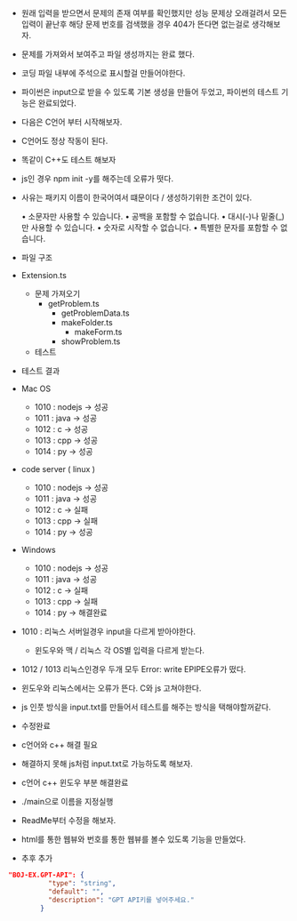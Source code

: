 - 원래 입력을 받으면서 문제의 존재 여부를 확인했지만 성능 문제상 오래걸려서 모든 입력이 끝난후 해당 문제 번호를 검색했을 경우 404가 뜬다면 없는걸로 생각해보자.

- 문제를 가져와서 보여주고 파일 생성까지는 완료 했다.
- 코딩 파일 내부에 주석으로 표시할걸 만들어야한다.

- 파이썬은 input으로 받을 수 있도록 기본 생성을 만들어 두었고, 파이썬의 테스트 기능은 완료되었다.
- 다음은 C언어 부터 시작해보자.

- C언어도 정상 작동이 된다.
- 똑같이 C++도 테스트 해보자

- js인 경우 npm init -y를 해주는데 오류가 떳다.
- 사유는 패키지 이름이 한국어여서 떄문이다 / 생성하기위한 조건이 있다.

  • 소문자만 사용할 수 있습니다.
  • 공백을 포함할 수 없습니다.
  • 대시(-)나 밑줄(\_)만 사용할 수 있습니다.
  • 숫자로 시작할 수 없습니다.
  • 특별한 문자를 포함할 수 없습니다.

- 파일 구조
- Extension.ts

  - 문제 가져오기
    - getProblem.ts
      - getProblemData.ts
      - makeFolder.ts
        - makeForm.ts
      - showProblem.ts
  - 테스트

- 테스트 결과

- Mac OS

  - 1010 : nodejs -> 성공
  - 1011 : java -> 성공
  - 1012 : c -> 성공
  - 1013 : cpp -> 성공
  - 1014 : py -> 성공

- code server ( linux )

  - 1010 : nodejs -> 성공
  - 1011 : java -> 성공
  - 1012 : c -> 실패
  - 1013 : cpp -> 실패
  - 1014 : py -> 성공

- Windows

  - 1010 : nodejs -> 성공
  - 1011 : java -> 성공
  - 1012 : c -> 실패
  - 1013 : cpp -> 실패
  - 1014 : py -> 해결완료

- 1010 : 리눅스 서버일경우 input을 다르게 받아야한다.
  - 윈도우와 맥 / 리눅스 각 OS별 입력을 다르게 받는다.
- 1012 / 1013 리눅스인경우 두개 모두 Error: write EPIPE오류가 떴다.

- 윈도우와 리눅스에서는 오류가 뜬다. C와 js 고쳐야한다.

- js 인풋 방식을 input.txt를 만들어서 테스트를 해주는 방식을 택해야할꺼같다.

- 수정완료
- c언어와 c++ 해결 필요
- 해결하지 못해 js처럼 input.txt로 가능하도록 해보자.

- c언어 c++ 윈도우 부분 해결완료
- ./main으로 이름을 지정실행

- ReadMe부터 수정을 해보자.

- html를 통한 웹뷰와 번호를 통한 웹뷰를 볼수 있도록 기능을 만들었다.

- 추후 추가

```json
"BOJ-EX.GPT-API": {
          "type": "string",
          "default": "",
          "description": "GPT API키를 넣어주세요."
        }
```
